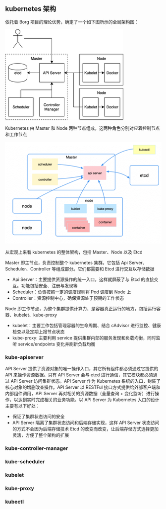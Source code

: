 ## kubernetes 架构

依托着 Borg 项目的理论优势，确定了一个如下图所示的全局架构图：

<img src=".assets/20200510122933.png" alt="kubernetes arch" style="zoom:50%;" />

Kubernetes 由 Master 和 Node 两种节点组成，这两种角色分别对应着控制节点和工作节点

<img src=".assets/640-0465006.png" alt="图片" style="zoom:50%;" />

从宏观上来看 kubernetes 的整体架构，包括 Master、Node 以及 Etcd

Master 即主节点，负责控制整个 kubernetes 集群。它包括 Api Server、Scheduler、Controller 等组成部分。它们都需要和 Etcd 进行交互以存储数据

- Api Server：主要提供资源操作的统一入口，这样就屏蔽了与 Etcd 的直接交互。功能包括安全、注册与发现等
- Scheduler：负责按照一定的调度规则将 Pod 调度到 Node 上
- Controller：资源控制中心，确保资源处于预期的工作状态

Node 即工作节点，为整个集群提供计算力，是容器真正运行的地方，包括运行容器、kubelet、kube-proxy

- kubelet：主要工作包括管理容器的生命周期、结合 cAdvisor 进行监控、健康检查以及定期上报节点状态
- kube-proxy: 主要利用 service 提供集群内部的服务发现和负载均衡，同时监听 service/endpoints 变化并刷新负载均衡

### kube-apiserver

API Server 提供了资源对象的唯一操作入口，其它所有组件都必须通过它提供的 API 来操作资源数据。只有 API Server 会与 etcd 进行通信，其它模块都必须通过 API Server 访问集群状态。API Server 作为 Kubernetes 系统的入口，封装了核心对象的增删改查操作。API Server 以 RESTFul 接口方式提供给外部客户端和内部组件调用，API Server 再对相关的资源数据（全量查询 + 变化监听）进行操作，以达到实时完成相关的业务功能。以 API Server 为 Kubernetes 入口的设计主要有以下好处：

- 保证了集群状态访问的安全
- API Server 隔离了集群状态访问和后端存储实现，这样 API Server 状态访问的方式不会因为后端存储技术 Etcd 的改变而改变，让后端存储方式选择更加灵活，方便了整个架构的扩展

### kube-controller-manager

### kube-scheduler

### kubelet

### kube-proxy

### kubectl

